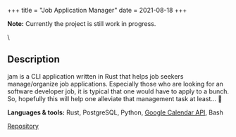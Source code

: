 +++
title = "Job Application Manager"
date = 2021-08-18
+++

**Note:** Currently the project is still work in progress.

\

## Description

jam is a CLI application written in Rust that helps job seekers manage/organize job applications. Especially those who are looking for an software developer job, it is typical that one would have to apply to a bunch. So, hopefully this will help one alleviate that management task at least... 💃

<!-- # Demo

Link to the demo recorded with [`asciinema`](https://asciinema.org/): <https://asciinema.org/a/VK8qDRJIIAkgwqLL9RLYkJNGG> -->

**Languages & tools:** Rust, PostgreSQL, Python, [Google Calendar API](https://developers.google.com/calendar/api), Bash

<a class="btn btn--repo" href="https://github.com/sjinno/jam" target="\_blank">Repository</a>
